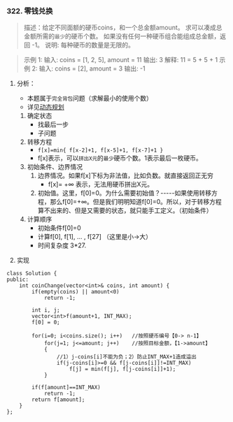 
### 322. 零钱兑换
>描述：给定不同面额的硬币coins，和一个总金额amount。
求可以凑成总金额所需的`最少`的硬币个数。
如果没有任何一种硬币组合能组成总金额，返回 -1。
>说明: 每种硬币的数量是无限的。

>示例 1:
输入: coins = [1, 2, 5], amount = 11
输出: 3 
解释: 11 = 5 + 5 + 1
>示例 2:
输入: coins = [2], amount = 3
输出: -1

1. 分析：
    - 本题属于`完全背包`问题（求解最小的使用个数）
    - 详见[动态规划](../summary/动态规划.md)
    1. 确定状态
        - 找最后一步
        - 子问题
    2. 转移方程
        - `f[x]=min{ f[x-2]+1, f[x-5]+1, f[x-7]+1 }`
        - f[x]表示，可以`拼出X元`的`最少`硬币个数。1表示最后一枚硬币。
    3. 初始条件、边界情况
        1. 边界情况。如果f[x]下标为非法值，比如负数。就直接返回正无穷
            - f[x]= +∞ 表示，无法用硬币拼出X元。
        2. 初始值。这里，f[0]=0。为什么需要初始值？-----如果使用转移方程，那么f[0]=+∞。但是我们明明知道f[0]=0。所以，对于转移方程算不出来的、但是又需要的状态，就只能手工定义。（初始条件）
    4. 计算顺序
        - 初始条件f[0]=0
        - 计算f[0], f[1], ... , f[27]    （这里是小->大）
        - 时间复杂度 3*27.        

2. 实现
```
class Solution {
public:
    int coinChange(vector<int>& coins, int amount) {
        if(empty(coins) || amount<0)
            return -1;
            
        int i, j;                        
        vector<int>f(amount+1, INT_MAX);
        f[0] = 0;

        for(i=0; i<coins.size(); i++)   //按照硬币编号【0-> n-1】        
            for(j=1; j<=amount; j++)    //按照目标金额，【1->amount】
            {
                //1）j-coins[i]不能为负；2）防止INT_MAX+1造成溢出
                if(j-coins[i]>=0 && f[j-coins[i]]!=INT_MAX)  
                    f[j] = min(f[j], f[j-coins[i]]+1);
            }
            
        if(f[amount]==INT_MAX)
            return -1;        
        return f[amount];
    }
};
```
